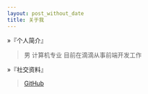```yaml
---
layout: post_without_date
title: 关于我
---
```


&raquo;『个人简介』

> 男 计算机专业 目前在滴滴从事前端开发工作  

&raquo;『社交资料』

>  [GitHub](http://github.com/luoxupan)

